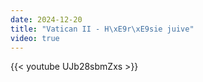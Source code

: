```yaml
---
date: 2024-12-20
title: "Vatican II - H\xE9r\xE9sie juive"
video: true
---
```



{{< youtube UJb28sbmZxs >}}
